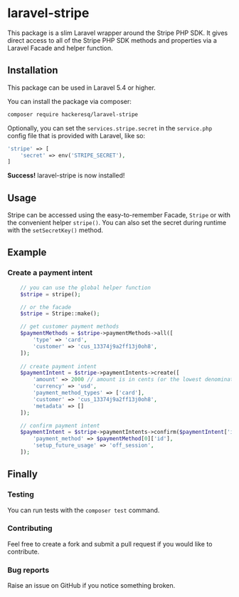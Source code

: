 # laravel-stripe

This package is a slim Laravel wrapper around the Stripe PHP SDK. It gives direct access to all of the Stripe PHP SDK methods and properties via a Laravel Facade and helper function. 

## Installation
This package can be used in Laravel 5.4 or higher.

You can install the package via composer:

``` bash
composer require hackeresq/laravel-stripe
```

Optionally, you can set the `services.stripe.secret` in the `service.php` config file that is provided with Laravel, like so: 

```php
'stripe' => [
    'secret' => env('STRIPE_SECRET'),
]
```

<b>Success!</b> laravel-stripe is now installed!

## Usage

Stripe can be accessed using the easy-to-remember Facade, `Stripe` or with the convenient helper `stripe()`. You can also set the secret during runtime with the `setSecretKey()` method. 

## Example

### Create a payment intent
```php
    // you can use the global helper function
    $stripe = stripe();

    // or the facade
    $stripe = Stripe::make();

    // get customer payment methods
    $paymentMethods = $stripe->paymentMethods->all([
        'type' => 'card',
        'customer' => 'cus_13374j9a2ff13j0oh8',
    ]);
    
    // create payment intent
    $paymentIntent = $stripe->paymentIntents->create([
        'amount' => 2000 // amount is in cents (or the lowest denomination of your currency)
        'currency' => 'usd',
        'payment_method_types' => ['card'],
        'customer' => 'cus_13374j9a2ff13j0oh8',
        'metadata' => []
    ]);

    // confirm payment intent
    $paymentIntent = $stripe->paymentIntents->confirm($paymentIntent['id'], [
        'payment_method' => $paymentMethod[0]['id'],
        'setup_future_usage' => 'off_session',
    ]);
```

## Finally

### Testing
You can run tests with the `composer test` command.

### Contributing
Feel free to create a fork and submit a pull request if you would like to contribute.

### Bug reports
Raise an issue on GitHub if you notice something broken.
